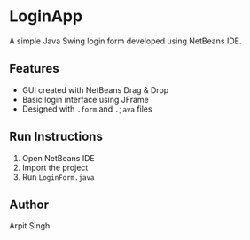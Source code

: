 # LoginApp

A simple Java Swing login form developed using NetBeans IDE.

## Features

- GUI created with NetBeans Drag & Drop
- Basic login interface using JFrame
- Designed with `.form` and `.java` files

## Run Instructions

1. Open NetBeans IDE
2. Import the project
3. Run `LoginForm.java`

## Author

Arpit Singh
